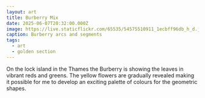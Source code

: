 ```yaml
---
layout: art
title: Burberry Mix
date: 2025-06-07T20:32:00.000Z
image: https://live.staticflickr.com/65535/54575510911_1ecbff96db_h_d.jpg
caption: Burberry arcs and segments
tags:
  - art
  - golden section
---
```

On the lock island in the Thames the Burberry is showing the leaves in vibrant reds and greens. The yellow flowers are gradually revealed making it possible for me to develop an exciting palette of colours for the geometric shapes.
